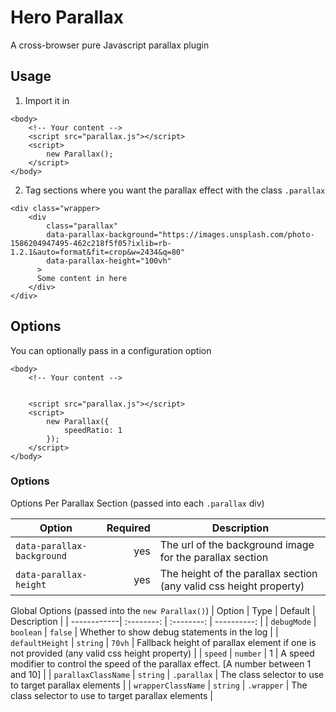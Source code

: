 # Hero Parallax

A cross-browser pure Javascript parallax plugin

## Usage

1. Import it in

```
<body>
    <!-- Your content -->
    <script src="parallax.js"></script>
    <script>
        new Parallax();
    </script>
</body>
```

2. Tag sections where you want the parallax effect with the class `.parallax`

```
<div class="wrapper>
    <div
        class="parallax"
        data-parallax-background="https://images.unsplash.com/photo-1586204947495-462c218f5f05?ixlib=rb-1.2.1&auto=format&fit=crop&w=2434&q=80"
        data-parallax-height="100vh"
      >
      Some content in here
    </div>
</div>
```

## Options

You can optionally pass in a configuration option

```
<body>
    <!-- Your content -->


    <script src="parallax.js"></script>
    <script>
        new Parallax({
            speedRatio: 1
        });
    </script>
</body>
```

### Options

Options Per Parallax Section (passed into each `.parallax` div)

| Option                     | Required | Description                                                        |
| -------------------------- | -------: | ------------------------------------------------------------------ |
| `data-parallax-background` |      yes | The url of the background image for the parallax section           |
| `data-parallax-height`     |      yes | The height of the parallax section (any valid css height property) |

Global Options (passed into the `new Parallax()`)
| Option | Type | Default | Description |
| ------------| :--------: | :--------: | ----------: |
| `debugMode` | `boolean` | `false` | Whether to show debug statements in the log |
| `defaultHeight` | `string` | `70vh` | Fallback height of parallax element if one is not provided (any valid css height property) |
| `speed` | `number` | 1 | A speed modifier to control the speed of the parallax effect. [A number between 1 and 10] |
| `parallaxClassName` | `string` | `.parallax` | The class selector to use to target parallax elements |
| `wrapperClassName` | `string` | `.wrapper` | The class selector to use to target parallax elements |
